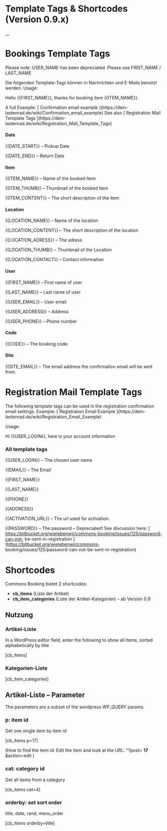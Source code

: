 #  Template Tags & Shortcodes (Version 0.9.x)

__

#  Bookings Template Tags

Please note: USER_NAME has been depreciated. Please use FIRST_NAME / LAST_NAME

Die folgenden Template-Tags können in Nachrichten und E-Mails benutzt werden.
Usage:

Hello {{FIRST_NAME}}, thanks for booking item {{ITEM_NAME}}.

A full Example: [ Confirmation email example ](https://dein-
lastenrad.de/wiki/Confirmation_email_example) See also [ Registration Mail
Template Tags ](https://dein-
lastenrad.de/wiki/Registration_Mail_Template_Tags)

####  **Date**

{{DATE_START}} – Pickup Date

{{DATE_END}} – Return Date

####  **Item**

{{ITEM_NAME}} – Name of the booked Item

{{ITEM_THUMB}} – Thumbnail of the booked Item

{{ITEM_CONTENT}} – The short description of the item

####  **Location**

{{LOCATION_NAME}} – Name of the location

{{LOCATION_CONTENT}} – The short description of the location

{{LOCATION_ADRESS}} – The adress

{{LOCATION_THUMB}} – Thumbnail of the Location

{{LOCATION_CONTACT}} – Contact information

####  **User**

{{FIRST_NAME}} – First name of user

{{LAST_NAME}} – Last name of user

{{USER_EMAIL}} – User email

{{USER_ADDRESS}} – Address

{{USER_PHONE}} – Phone number

####  **Code**

{{CODE}} – The booking code.

####  **Site**

{{SITE_EMAIL}} – The email address the confirmation email will be sent from.

#  **Registration Mail Template Tags**

The following template tags can be used in the registration confirmation email
settings. Example: [ Registration Email Example ](https://dein-
lastenrad.de/wiki/Registration_Email_Example)

Usage:

Hi {{USER_LOGIN}}, here is your account information

###  **All template tags**

{{USER_LOGIN}} – The chosen user name

{{EMAIL}} – The Email

{{FIRST_NAME}}

{{LAST_NAME}}

{{PHONE}}

{{ADDRESS}}

{{ACTIVATION_URL}} – The url used for activation.

{{PASSWORD}} – The password – Depreciated! See discussion here: [
https://bitbucket.org/wielebenwir/commons-booking/issues/125/password-can-not-
be-sent-in-registration ](https://bitbucket.org/wielebenwir/commons-
booking/issues/125/password-can-not-be-sent-in-registration)

#  **Shortcodes**

Commons Booking bietet 2 shortcodes:

  * **cb_items** (Liste der Artikel) 
  * **cb_item_categories** (Liste der Artikel-Kategorien) – ab Version 0.9 

##  **Nutzung**

###  **Artikel-Liste**

In a WordPress editor field, enter the following to show all items, sorted
alphabetically by title

[cb_items]

###  **Kategorien-Liste**

[cb_item_categories]

##  **Artikel-Liste – Parameter**

The parameters are a subset of the wordpress WP_QUERY params.

###  **p: item id**

Get one single item by item id

[cb_items p=17]

(How to find the item id: Edit the item and look at the URL: "?post= **17**
&action=edit )

###  **cat: category id**

Get all items from a category

[cb_items cat=4]

###  **orderby: set sort order**

title, date, rand, menu_order

[cb_items orderby=title]

